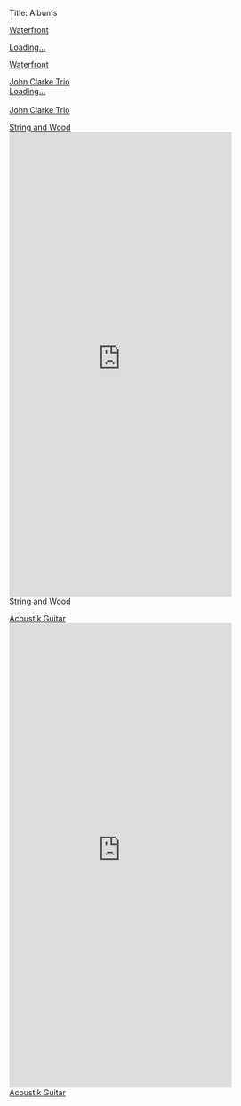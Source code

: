 Title: Albums

<!-- <p><a href="https://gum.co/waterfront" target="_blank">My Waterfront album is available through Gumroad</a></p>
<img src="/images/waterfrontCover600x600.jpg" alt="Waterfront Album image" width="200"> -->

<!-- <script src="https://gumroad.com/js/gumroad-embed.js"></script>
<div class="gumroad-product-embed"><a href="https://gumroad.com/l/KwetO">Loading...</a></div> -->

<!-- <p><a href="https://johnhclarke.bandcamp.com/music/" target="_blank">All other albums are  available through  Bandcamp – https://johnhclarke.bandcamp.com/</a><br></p> -->
<div class="collapse" id="waterfront">
<p title="show / hide Album">
<a data-bs-toggle="collapse" href="#waterfront"  aria-expanded="false" aria-controls="waterfront">
Waterfront</a></p>

<script src="https://gumroad.com/js/gumroad-embed.js"></script>
<div class="gumroad-product-embed"><a href="https://gumroad.com/l/KwetO">Loading...</a></div>
</div>
<p title="show / hide Album"><a data-bs-toggle="collapse" href="#waterfront"  aria-expanded="false" aria-controls="waterfront">
Waterfront</a></p>

<p Title="show / hide Album">
<div class="collapse"  id="trio">
<a data-bs-toggle="collapse" href="#trio"  aria-expanded="false" aria-controls="trio">John Clarke Trio </a><br>
<script src="https://gumroad.com/js/gumroad-embed.js"></script>
<div class="gumroad-product-embed"><a href="https://gumroad.com/l/ZuVBq">Loading...</a></div>
</div><br>
<a  Title="show / hide Album" data-bs-toggle="collapse" href="#trio"  aria-expanded="false" aria-controls="trio">John Clarke Trio </a>
</p>
<p Title="show / hide Album">
<div class="collapse" id="stringwood">
<a  Title="show / hide Album" data-bs-toggle="collapse" href="#stringwood"  aria-expanded="false" aria-controls="stringwood">String and Wood</a><br>
<iframe style="border: 0; width: 400px; height: 836px;" src="https://bandcamp.com/EmbeddedPlayer/album=4127610911/size=large/bgcol=ffffff/linkcol=0687f5/tracklist=false/transparent=true/" seamless><a href="https://johnhclarke.bandcamp.com/album/string-wood-full-album">String &amp; Wood - Full Album by John H. Clarke</a></iframe>
</div>
<a  Title="show / hide Album" data-bs-toggle="collapse" href="#stringwood"  aria-expanded="false" aria-controls="stringwood">String and Wood </a>
</p>


<p Title="show / hide Album">
<div class="collapse" id="acoustikguitar">
<a data-bs-toggle="collapse" href="#acoustikguitar"  aria-expanded="false" aria-controls="acoustikguitar">Acoustik Guitar </a><br>
<iframe style="border: 0; width: 400px; height: 836px;" src="https://bandcamp.com/EmbeddedPlayer/album=3282886142/size=large/bgcol=ffffff/linkcol=0687f5/transparent=true/" seamless><a href="https://johnhclarke.bandcamp.com/album/acoustik-guitar-full-album">Acoustik Guitar - Full Album by John H. Clarke</a></iframe> 
</div>
<a Title="show / hide Album" data-bs-toggle="collapse" href="#acoustikguitar"  aria-expanded="false" aria-controls="acoustikguitar">Acoustik Guitar  </a>
</p>